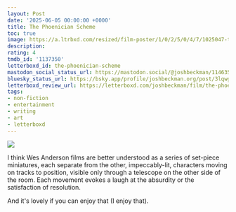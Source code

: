 ```yaml
---
layout: Post
date: '2025-06-05 00:00:00 +0000'
title: The Phoenician Scheme
toc: true
image: https://a.ltrbxd.com/resized/film-poster/1/0/2/5/0/4/7/1025047-the-phoenician-scheme-0-600-0-900-crop.jpg?v=606059b69f
description:
rating: 4
tmdb_id: '1137350'
letterboxd_id: the-phoenician-scheme
mastodon_social_status_url: https://mastodon.social/@joshbeckman/114635523623801580
bluesky_status_url: https://bsky.app/profile/joshbeckman.org/post/3lqwgsviatz2e
letterboxd_review_url: https://letterboxd.com/joshbeckman/film/the-phoenician-scheme/
tags:
- non-fiction
- entertainment
- writing
- art
- letterboxd
---
```


 <p><img src="https://a.ltrbxd.com/resized/film-poster/1/0/2/5/0/4/7/1025047-the-phoenician-scheme-0-600-0-900-crop.jpg?v=606059b69f"/></p> <p>I think Wes Anderson films are better understood as a series of set-piece miniatures, each separate from the other, impeccably-lit, characters moving on tracks to position, visible only through a telescope on the other side of the room. Each movement evokes a laugh at the absurdity or the satisfaction of resolution.</p><p>And it's lovely if you can enjoy that (I enjoy that).</p> 
